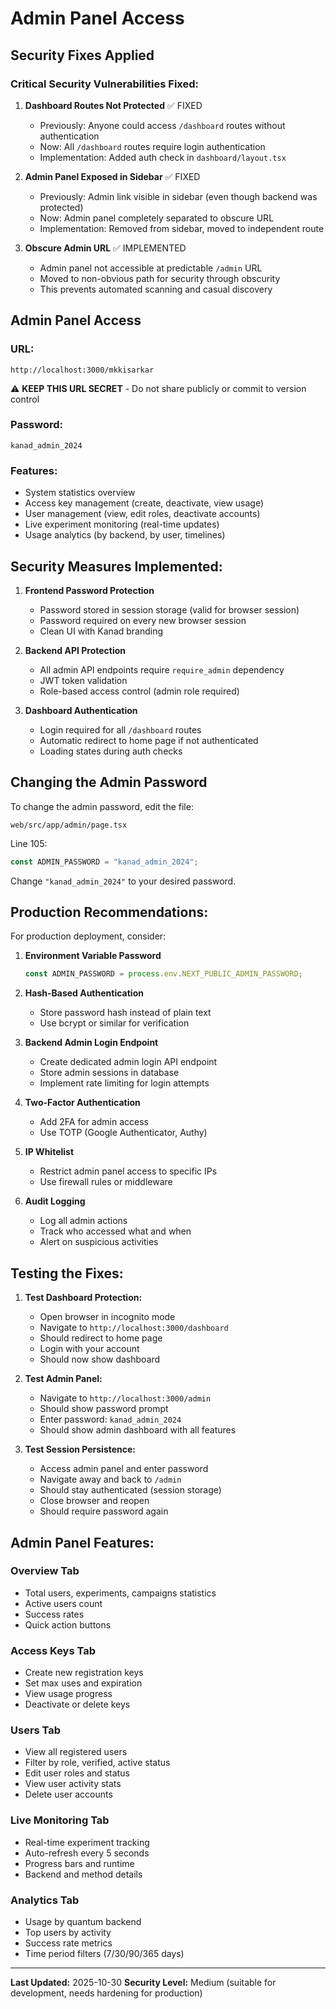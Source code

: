 # Admin Panel Access

## Security Fixes Applied

### Critical Security Vulnerabilities Fixed:

1. **Dashboard Routes Not Protected** ✅ FIXED
   - Previously: Anyone could access `/dashboard` routes without authentication
   - Now: All `/dashboard` routes require login authentication
   - Implementation: Added auth check in `dashboard/layout.tsx`

2. **Admin Panel Exposed in Sidebar** ✅ FIXED
   - Previously: Admin link visible in sidebar (even though backend was protected)
   - Now: Admin panel completely separated to obscure URL
   - Implementation: Removed from sidebar, moved to independent route

3. **Obscure Admin URL** ✅ IMPLEMENTED
   - Admin panel not accessible at predictable `/admin` URL
   - Moved to non-obvious path for security through obscurity
   - This prevents automated scanning and casual discovery

## Admin Panel Access

### URL:
```
http://localhost:3000/mkkisarkar
```

⚠️ **KEEP THIS URL SECRET** - Do not share publicly or commit to version control

### Password:
```
kanad_admin_2024
```

### Features:
- System statistics overview
- Access key management (create, deactivate, view usage)
- User management (view, edit roles, deactivate accounts)
- Live experiment monitoring (real-time updates)
- Usage analytics (by backend, by user, timelines)

## Security Measures Implemented:

1. **Frontend Password Protection**
   - Password stored in session storage (valid for browser session)
   - Password required on every new browser session
   - Clean UI with Kanad branding

2. **Backend API Protection**
   - All admin API endpoints require `require_admin` dependency
   - JWT token validation
   - Role-based access control (admin role required)

3. **Dashboard Authentication**
   - Login required for all `/dashboard` routes
   - Automatic redirect to home page if not authenticated
   - Loading states during auth checks

## Changing the Admin Password

To change the admin password, edit the file:
```
web/src/app/admin/page.tsx
```

Line 105:
```typescript
const ADMIN_PASSWORD = "kanad_admin_2024";
```

Change `"kanad_admin_2024"` to your desired password.

## Production Recommendations:

For production deployment, consider:

1. **Environment Variable Password**
   ```typescript
   const ADMIN_PASSWORD = process.env.NEXT_PUBLIC_ADMIN_PASSWORD;
   ```

2. **Hash-Based Authentication**
   - Store password hash instead of plain text
   - Use bcrypt or similar for verification

3. **Backend Admin Login Endpoint**
   - Create dedicated admin login API endpoint
   - Store admin sessions in database
   - Implement rate limiting for login attempts

4. **Two-Factor Authentication**
   - Add 2FA for admin access
   - Use TOTP (Google Authenticator, Authy)

5. **IP Whitelist**
   - Restrict admin panel access to specific IPs
   - Use firewall rules or middleware

6. **Audit Logging**
   - Log all admin actions
   - Track who accessed what and when
   - Alert on suspicious activities

## Testing the Fixes:

1. **Test Dashboard Protection:**
   - Open browser in incognito mode
   - Navigate to `http://localhost:3000/dashboard`
   - Should redirect to home page
   - Login with your account
   - Should now show dashboard

2. **Test Admin Panel:**
   - Navigate to `http://localhost:3000/admin`
   - Should show password prompt
   - Enter password: `kanad_admin_2024`
   - Should show admin dashboard with all features

3. **Test Session Persistence:**
   - Access admin panel and enter password
   - Navigate away and back to `/admin`
   - Should stay authenticated (session storage)
   - Close browser and reopen
   - Should require password again

## Admin Panel Features:

### Overview Tab
- Total users, experiments, campaigns statistics
- Active users count
- Success rates
- Quick action buttons

### Access Keys Tab
- Create new registration keys
- Set max uses and expiration
- View usage progress
- Deactivate or delete keys

### Users Tab
- View all registered users
- Filter by role, verified, active status
- Edit user roles and status
- View user activity stats
- Delete user accounts

### Live Monitoring Tab
- Real-time experiment tracking
- Auto-refresh every 5 seconds
- Progress bars and runtime
- Backend and method details

### Analytics Tab
- Usage by quantum backend
- Top users by activity
- Success rate metrics
- Time period filters (7/30/90/365 days)

---

**Last Updated:** 2025-10-30
**Security Level:** Medium (suitable for development, needs hardening for production)

